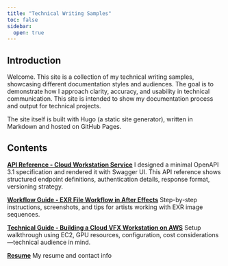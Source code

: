 ```yaml
---
title: "Technical Writing Samples"
toc: false
sidebar:
  open: true
---
```

## Introduction
Welcome. This site is a collection of my technical writing samples, showcasing different documentation styles and audiences. The goal is to demonstrate how I approach clarity, accuracy, and usability in technical communication. This site is intended to show my documentation process and output for technical projects.

The site itself is built with Hugo (a static site generator), written in Markdown and hosted on GitHub Pages.

## Contents

**[API Reference - Cloud Workstation Service](docs/api-reference)**
I designed a minimal OpenAPI 3.1 specification and rendered it with Swagger UI. This API reference shows structured endpoint definitions, authentication details, response format, versioning strategy.

**[Workflow Guide - EXR File Workflow in After Effects](docs/exr-workflow)**
Step-by-step instructions, screenshots, and tips for artists working with EXR image sequences.

**[Technical Guide - Building a Cloud VFX Workstation on AWS](docs/aws-workstation)**
Setup walkthrough using EC2, GPU resources, configuration, cost considerations—technical audience in mind.

**[Resume](resume)**
My resume and contact info
